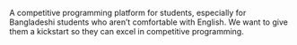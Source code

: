 A competitive programming platform for students, especially for Bangladeshi students who aren’t comfortable with English. We want to give them a kickstart so they can excel in competitive programming.
